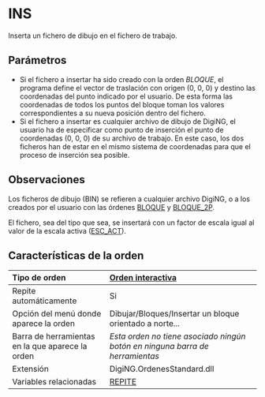 # INS

Inserta un fichero de dibujo en el fichero de trabajo.

## Parámetros

* Si el fichero a insertar ha sido creado con la orden _BLOQUE_, el programa define el vector de traslación con origen \(0, 0, 0\) y destino las coordenadas del punto indicado por el usuario. De esta forma las coordenadas de todos los puntos del bloque toman los valores correspondientes a su nueva posición dentro del fichero.
* Si el fichero a insertar es cualquier archivo de dibujo de DigiNG, el usuario ha de especificar como punto de inserción el punto de coordenadas \(0, 0, 0\) de su archivo de trabajo. En este caso, los dos ficheros han de estar en el mismo sistema de coordenadas para que el proceso de inserción sea posible.

## Observaciones

Los ficheros de dibujo \(BIN\) se refieren a cualquier archivo DigiNG, o a los creados por el usuario con las órdenes [BLOQUE](/digi3d-net/referencia/ventana-de-dibujo/ordenes/i/BLOQUE.html) y [BLOQUE\_2P](/digi3d-net/referencia/ventana-de-dibujo/ordenes/i/BLOQUE_2P.html).

El fichero, sea del tipo que sea, se insertará con un factor de escala igual al valor de la escala activa \([ESC\_ACT](/digi3d-net/referencia/ventana-de-dibujo/ordenes/i/ESC_ACT.html)\).

## Características de la orden

| Tipo de orden | [Orden interactiva](ins.md) |
| :--- | :--- |
| Repite automáticamente | Si |
| Opción del menú donde aparece la orden | Dibujar/Bloques/Insertar un bloque orientado a norte... |
| Barra de herramientas en la que aparece la orden | _Esta orden no tiene asociado ningún botón en ninguna barra de herramientas_ |
| Extensión | DigiNG.OrdenesStandard.dll |
| Variables relacionadas | [REPITE](/digi3d-net/referencia/ventana-de-dibujo/ordenes/i/REPITE.html) |


